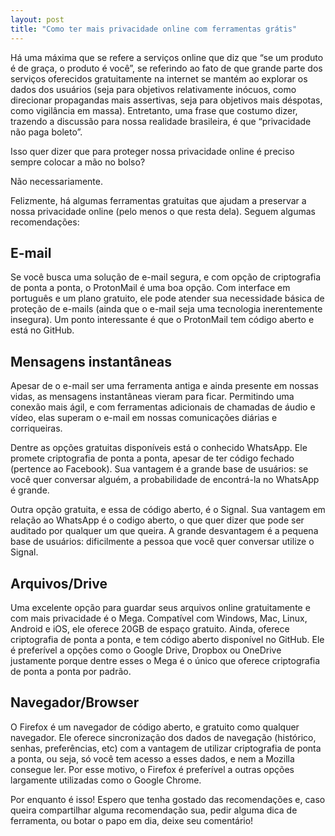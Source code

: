 ```yaml
---
layout: post
title: "Como ter mais privacidade online com ferramentas grátis"
---
```

Há uma máxima que se refere a serviços online que diz que “se um produto é de graça, o produto é você”, se referindo ao fato de que grande parte dos serviços oferecidos gratuitamente na internet se mantém ao explorar os dados dos usuários (seja para objetivos relativamente inócuos, como direcionar propagandas mais assertivas, seja para objetivos mais déspotas, como vigilância em massa). Entretanto, uma frase que costumo dizer, trazendo a discussão para nossa realidade brasileira, é que “privacidade não paga boleto”.

Isso quer dizer que para proteger nossa privacidade online é preciso sempre colocar a mão no bolso?

Não necessariamente.

Felizmente, há algumas ferramentas gratuitas que ajudam a preservar a nossa privacidade online (pelo menos o que resta dela). Seguem algumas recomendações:

## E-mail

Se você busca uma solução de e-mail segura, e com opção de criptografia de ponta a ponta, o ProtonMail é uma boa opção. Com interface em português e um plano gratuito, ele pode atender sua necessidade básica de proteção de e-mails (ainda que o e-mail seja uma tecnologia inerentemente insegura). Um ponto interessante é que o ProtonMail tem código aberto e está no GitHub.

## Mensagens instantâneas

Apesar de o e-mail ser uma ferramenta antiga e ainda presente em nossas vidas, as mensagens instantâneas vieram para ficar. Permitindo uma conexão mais ágil, e com ferramentas adicionais de chamadas de áudio e vídeo, elas superam o e-mail em nossas comunicações diárias e corriqueiras.

Dentre as opções gratuitas disponíveis está o conhecido WhatsApp. Ele promete criptografia de ponta a ponta, apesar de ter código fechado (pertence ao Facebook). Sua vantagem é a grande base de usuários: se você quer conversar alguém, a probabilidade de encontrá-la no WhatsApp é grande.

Outra opção gratuita, e essa de código aberto, é o Signal. Sua vantagem em relação ao WhatsApp é o codigo aberto, o que quer dizer que pode ser auditado por qualquer um que queira. A grande desvantagem é a pequena base de usuários: dificilmente a pessoa que você quer conversar utilize o Signal.

## Arquivos/Drive

Uma excelente opção para guardar seus arquivos online gratuitamente e com mais privacidade é o Mega. Compatível com Windows, Mac, Linux, Android e iOS, ele oferece 20GB de espaço gratuito. Ainda, oferece criptografia de ponta a ponta, e tem código aberto disponível no GitHub. Ele é preferível a opções como o Google Drive, Dropbox ou OneDrive justamente porque dentre esses o Mega é o único que oferece criptografia de ponta a ponta por padrão.

## Navegador/Browser

O Firefox é um navegador de código aberto, e gratuito como qualquer navegador. Ele oferece sincronização dos dados de navegação (histórico, senhas, preferências, etc) com a vantagem de utilizar criptografia de ponta a ponta, ou seja, só você tem acesso a esses dados, e nem a Mozilla consegue ler. Por esse motivo, o Firefox é preferível a outras opções largamente utilizadas como o Google Chrome.

Por enquanto é isso! Espero que tenha gostado das recomendações e, caso queira compartilhar alguma recomendação sua, pedir alguma dica de ferramenta, ou botar o papo em dia, deixe seu comentário!
